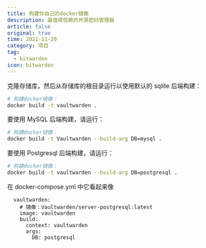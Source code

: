 ```yaml
---
title: 构建你自己的docker镜像
description: 最值得信赖的开源密码管理器 
article: false
original: true
time: 2021-11-20
category: 项目
tag:
  - bitwarden
icon: bitwarden
---
```


克隆存储库，然后从存储库的根目录运行以使用默认的 sqlite 后端构建：

```sh
# 构建docker镜像：
docker build -t vaultwarden .
```

要使用 MySQL 后端构建，请运行：

```sh
# 构建docker镜像：
docker build -t Vaultwarden --build-arg DB=mysql .
```

要使用 Postgresql 后端构建，请运行：

```sh
# 构建docker镜像：
docker build -t vaultwarden --build-arg DB=postgresql .
```

在 docker-compose.yml 中它看起来像

```...
  vaultwarden:
    # 镜像：Vaultwarden/server-postgresql:latest
    image: vaultwarden
    build: 
      context: vaultwarden
      args: 
        DB: postgresql
```
